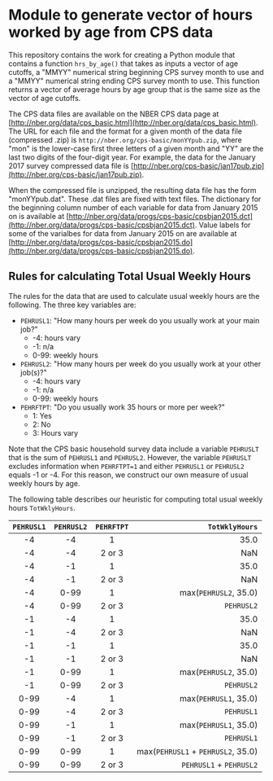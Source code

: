 # Module to generate vector of hours worked by age from CPS data
This repository contains the work for creating a Python module that contains a function `hrs_by_age()` that takes as inputs a vector of age cutoffs, a "MMYY" numerical string beginning CPS survey month to use and a "MMYY" numerical string ending CPS survey month to use. This function returns a vector of average hours by age group that is the same size as the vector of age cutoffs.

The CPS data files are available on the NBER CPS data page at [http://nber.org/data/cps_basic.html](http://nber.org/data/cps_basic.html). The URL for each file and the format for a given month of the data file (compressed .zip) is `http://nber.org/cps-basic/monYYpub.zip`, where "mon" is the lower-case first three letters of a given month and "YY" are the last two digits of the four-digit year. For example, the data for the January 2017 survey compressed data file is [http://nber.org/cps-basic/jan17pub.zip](http://nber.org/cps-basic/jan17pub.zip).

When the compressed file is unzipped, the resulting data file has the form "monYYpub.dat". These .dat files are fixed with text files. The dictionary for the beginning column number of each variable for data from January 2015 on is available at [http://nber.org/data/progs/cps-basic/cpsbjan2015.dct](http://nber.org/data/progs/cps-basic/cpsbjan2015.dct). Value labels for some of the varialbes for data from January 2015 on are available at [http://nber.org/data/progs/cps-basic/cpsbjan2015.do](http://nber.org/data/progs/cps-basic/cpsbjan2015.do).

## Rules for calculating Total Usual Weekly Hours
The rules for the data that are used to calculate usual weekly hours are the following. The three key variables are:

* `PEHRUSL1`: "How many hours per week do you usually work at your main job?"
  * -4: hours vary
  * -1: n/a
  * 0-99: weekly hours
* `PEHRUSL2`: "How many hours per week do you usually work at your other job(s)?"
  * -4: hours vary
  * -1: n/a
  * 0-99: weekly hours
* `PEHRFTPT`: "Do you usually  work 35 hours or more per week?"
  * 1: Yes
  * 2: No
  * 3: Hours vary

Note that the CPS basic household survey data include a variable `PEHRUSLT` that is the sum of `PEHRUSL1` and `PEHRUSL2`. However, the variable `PEHRUSLT` excludes information when `PEHRFTPT=1` and either `PEHRUSL1` or `PEHRUSL2` equals -1 or -4. For this reason, we construct our own measure of usual weekly hours by age.

The following table describes our heuristic for computing total usual weekly hours `TotWklyHours`.

| `PEHRUSL1` | `PEHRUSL2` | `PEHRFTPT` | `TotWklyHours` |
|:----------:|:----------:|:----------:| --------------:|
|      -4    |      -4    |        1   | 35.0 |
|      -4    |      -4    |   2 or 3   | NaN |
|      -4    |      -1    |        1   | 35.0 |
|      -4    |      -1    |   2 or 3   | NaN |
|      -4    |    0-99    |        1   | max(`PEHRUSL2`, 35.0) |
|      -4    |    0-99    |   2 or 3   | `PEHRUSL2` |
|      -1    |      -4    |        1   | 35.0 |
|      -1    |      -4    |   2 or 3   | NaN |
|      -1    |      -1    |        1   | 35.0 |
|      -1    |      -1    |   2 or 3   | NaN |
|      -1    |    0-99    |        1   | max(`PEHRUSL2`, 35.0) |
|      -1    |    0-99    |   2 or 3   | `PEHRUSL2` |
|    0-99    |      -4    |        1   | max(`PEHRUSL1`, 35.0) |
|    0-99    |      -4    |   2 or 3   | `PEHRUSL1` |
|    0-99    |      -1    |        1   | max(`PEHRUSL1`, 35.0) |
|    0-99    |      -1    |   2 or 3   | `PEHRUSL1` |
|    0-99    |    0-99    |        1   | max(`PEHRUSL1` + `PEHRUSL2`, 35.0) |
|    0-99    |    0-99    |   2 or 3   | `PEHRUSL1` + `PEHRUSL2` |

